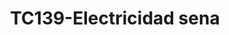 ---
title: "TC139-Electricidad sena"
url: /fusagasuga/tc139-electricidad-sena/
shop: reparación de automóviles
---